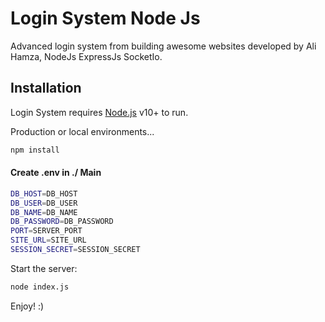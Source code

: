 # Login System Node Js

Advanced login system from building awesome websites developed by Ali Hamza,
NodeJs ExpressJs SocketIo.

## Installation

Login System requires [Node.js](https://nodejs.org/) v10+ to run.

Production or local environments...

```sh
npm install
```

#### Create .env in ./ Main

```sh
DB_HOST=DB_HOST
DB_USER=DB_USER
DB_NAME=DB_NAME
DB_PASSWORD=DB_PASSWORD
PORT=SERVER_PORT
SITE_URL=SITE_URL
SESSION_SECRET=SESSION_SECRET
```

Start the server:

```sh
node index.js
```

Enjoy! :)
